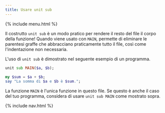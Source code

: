 ```yaml
---
title: Usare unit sub
---
```


{% include menu.html %}

Il costrutto `unit sub` è un modo pratico per rendere il resto del file il corpo della funzione! Quando viene usato con `MAIN`, permette di eliminare le parentesi graffe che abbracciano praticamente tutto il file, così come l'indentazione non necessaria.

L'uso di `unit sub` è dimostrato nel seguente esempio di un programma.

```raku
unit sub MAIN($a, $b);

my $sum = $a + $b;
say "La somma di $a e $b è $sum.";
```

La funzione `MAIN` è l'unica funzione in questo file. Se questo è anche il caso del tuo programma, considera di usare `unit sub MAIN` come mostrato sopra.

{% include nav.html %}